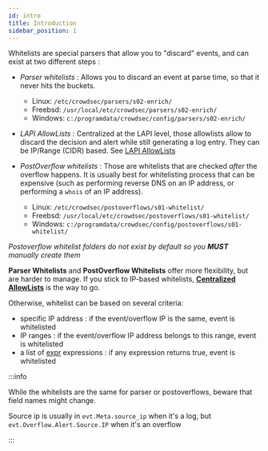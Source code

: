 ```yaml
---
id: intro
title: Introduction
sidebar_position: 1
---
```



Whitelists are special parsers that allow you to "discard" events, and can exist at two different steps :

 - *Parser whitelists* : Allows you to discard an event at parse time, so that it never hits the buckets.
    - Linux: `/etc/crowdsec/parsers/s02-enrich/`
    - Freebsd: `/usr/local/etc/crowdsec/parsers/s02-enrich/`
    - Windows: `c:/programdata/crowdsec/config/parsers/s02-enrich/`

 - *LAPI AllowLists* : Centralized at the LAPI level, those allowlists allow to discard the decision and alert while still generating a log entry. They can be IP/Range (CIDR) based. See [LAPI AllowLists](/local_api/allowlists.md)

 - *PostOverflow whitelists* : Those are whitelists that are checked *after* the overflow happens. It is usually best for whitelisting process that can be expensive (such as performing reverse DNS on an IP address, or performing a `whois` of an IP address).
    - Linux: `/etc/crowdsec/postoverflows/s01-whitelist/`
    - Freebsd: `/usr/local/etc/crowdsec/postoverflows/s01-whitelist/`
    - Windows: `c:/programdata/crowdsec/config/postoverflows/s01-whitelist/`

*Postoverflow whitelist folders do not exist by default so you **MUST** manually create them*

**Parser Whitelists** and **PostOverflow Whitelists** offer more flexibility, but are harder to manage. If you  stick to IP-based whitelists, [**Centralized AllowLists**](/local_api/allowlists.md) is  the way to go.

Otherwise, whitelist can be based on several criteria:

 - specific IP address : if the event/overflow IP is the same, event is whitelisted
 - IP ranges : if the event/overflow IP address belongs to this range, event is whitelisted
 - a list of [expr](https://github.com/antonmedv/expr) expressions : if any expression returns true, event is whitelisted

:::info

While the whitelists are the same for parser or postoverflows, beware that field names might change.

Source ip is usually in `evt.Meta.source_ip` when it's a log, but `evt.Overflow.Alert.Source.IP` when it's an overflow

:::



